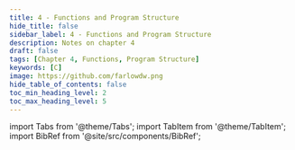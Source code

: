 ```yaml
---
title: 4 - Functions and Program Structure
hide_title: false
sidebar_label: 4 - Functions and Program Structure
description: Notes on chapter 4
draft: false
tags: [Chapter 4, Functions, Program Structure]
keywords: [C]
image: https://github.com/farlowdw.png
hide_table_of_contents: false
toc_min_heading_level: 2
toc_max_heading_level: 5
---
```


import Tabs from '@theme/Tabs';
import TabItem from '@theme/TabItem';
import BibRef from '@site/src/components/BibRef';
